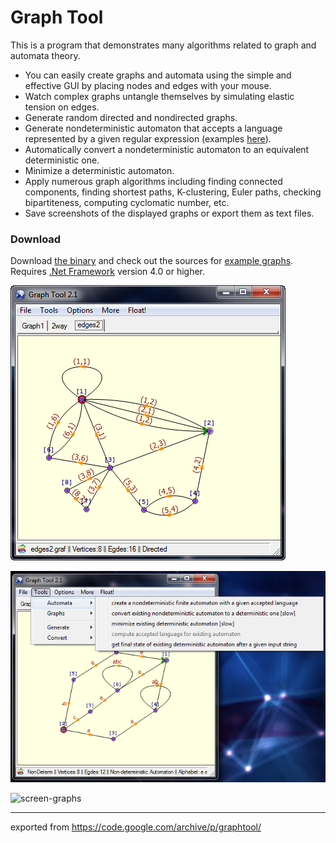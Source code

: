 # Graph Tool #

This is a program that demonstrates many algorithms related to graph and automata theory.
  * You can easily create graphs and automata using the simple and effective GUI by placing nodes and edges with your mouse.
  * Watch complex graphs untangle themselves by simulating elastic tension on edges.
  * Generate random directed and nondirected graphs.
  * Generate nondeterministic automaton that accepts a language represented by a given regular expression (examples [here](release/test-regex.txt)).
  * Automatically convert a nondeterministic automaton to an equivalent deterministic one.
  * Minimize a deterministic automaton.
  * Apply numerous graph algorithms including finding connected components, finding shortest paths, K-clustering, Euler paths, checking bipartiteness, computing cyclomatic number, etc.
  * Save screenshots of the displayed graphs or export them as text files.

### Download ###

Download [the binary](release/GraphTool.exe) and check out the sources for [example graphs](release/Tests). Requires [.Net Framework](http://www.microsoft.com/net) version 4.0 or higher.

![screen-main](wiki/screen-main.png)

![screen-automata](wiki/screen-automata.png)

![screen-graphs](screen-graphs.png)

---
exported from https://code.google.com/archive/p/graphtool/
